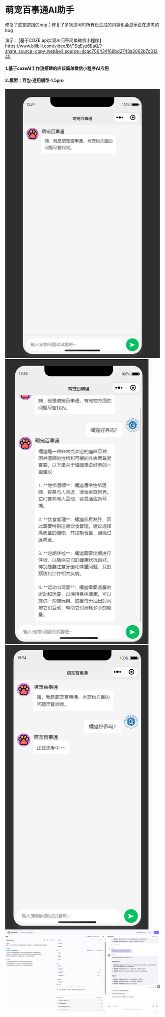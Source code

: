 # 萌宠百事通AI助手

修复了底部遮挡的bug；修复了多次提问时所有已生成的内容也会显示正在思考的bug

演示：【基于COZE.api实现AI问答简单微信小程序】 https://www.bilibili.com/video/BV1SqEyz6EaQ/?share_source=copy_web&vd_source=dcac706434f68bd2748a6062b7d01240

#### 1.基于cozeAI工作流搭建的应该简单微信小程序AI应用

#### 2.模型：豆包·通用模型·1.5pro

![图片1](https://github.com/Lyles2163/wx_Pet-Encyclopedia/raw/main/images/MDPicture/image-20250515153425272.png )![图片2](https://github.com/Lyles2163/wx_Pet-Encyclopedia/raw/main/images/MDPicture/image-20250515153518176.png )![图片3](https://github.com/Lyles2163/wx_Pet-Encyclopedia/raw/main/images/MDPicture/image-20250515153455346.png )![图片4](https://github.com/Lyles2163/wx_Pet-Encyclopedia/raw/main/images/MDPicture/image-20250515153241297.png )
